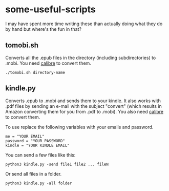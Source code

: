 # some-useful-scripts
I may have spent more time writing these than actually doing what they do by hand but where's the fun in that?

## tomobi.sh

Converts all the .epub files in the directory (including subdirectories) to .mobi. 
You need [calibre](https://calibre-ebook.com/) to convert them.

```
./tomobi.sh directory-name
```

## kindle.py

Converts .epub to .mobi and sends them to your kindle. It also works with .pdf files by sending an e-mail with the subject "convert" (which results in Amazon converting them for you from .pdf to .mobi). 
You also need [calibre](https://calibre-ebook.com/) to convert them.

To use replace the following variables with your emails and password. 

```
me = "YOUR EMAIL"
password = "YOUR PASSWORD"
kindle = "YOUR KINDLE EMAIL"
```

You can send a few files like this:

```
python3 kindle.py -send file1 file2 ... fileN
```

Or send all files in a folder.

```
python3 kindle.py -all folder
```
